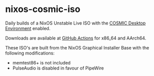 # nixos-cosmic-iso

Daily builds of a NixOS Unstable Live ISO with the [COSMIC Desktop Environment](https://github.com/lilyinstarlight/nixos-cosmic) enabled.

Downloads are available at [GitHub Actions](https://github.com/drakon64/nixos-cosmic-iso/actions/workflows/cosmic.yml?query=branch%3Amain) for x86_64 and AArch64.

These ISO's are built from the NixOS Graphical Installer Base with the following modifications:
* memtest86+ is not included
* PulseAudio is disabled in favour of PipeWire
